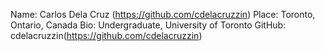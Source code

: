 Name: Carlos Dela Cruz (https://github.com/cdelacruzzin)
Place: Toronto, Ontario, Canada
Bio: Undergraduate, University of Toronto
GitHub: cdelacruzzin(https://github.com/cdelacruzzin)
